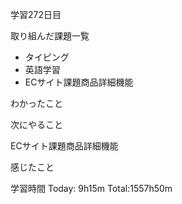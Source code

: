 学習272日目

取り組んだ課題一覧

- タイピング
- 英語学習
- ECサイト課題商品詳細機能

わかったこと

次にやること

ECサイト課題商品詳細機能

感じたこと

学習時間 Today: 9h15m Total:1557h50m